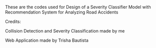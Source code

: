 These are the codes used for Design of a Severity Classifier Model with Recommendation System for Analyzing Road Accidents




Credits:

Collision Detection and Severity Classification made by me </n>

Web Application made by Trisha Bautista
